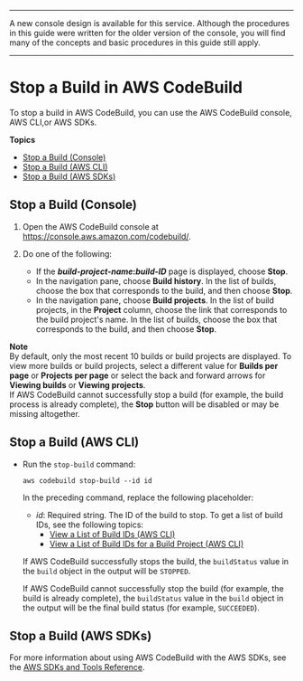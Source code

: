 --------

A new console design is available for this service\. Although the procedures in this guide were written for the older version of the console, you will find many of the concepts and basic procedures in this guide still apply\.

--------

# Stop a Build in AWS CodeBuild<a name="stop-build"></a>

To stop a build in AWS CodeBuild, you can use the AWS CodeBuild console, AWS CLI,or AWS SDKs\.

**Topics**
+ [Stop a Build \(Console\)](#stop-build-console)
+ [Stop a Build \(AWS CLI\)](#stop-build-cli)
+ [Stop a Build \(AWS SDKs\)](#stop-build-sdks)

## Stop a Build \(Console\)<a name="stop-build-console"></a>

1. Open the AWS CodeBuild console at [https://console\.aws\.amazon\.com/codebuild/](https://console.aws.amazon.com/codebuild/)\.

1. Do one of the following:
   + If the ***build\-project\-name*:*build\-ID*** page is displayed, choose **Stop**\.
   + In the navigation pane, choose **Build history**\. In the list of builds, choose the box that corresponds to the build, and then choose **Stop**\.
   + In the navigation pane, choose **Build projects**\. In the list of build projects, in the **Project** column, choose the link that corresponds to the build project's name\. In the list of builds, choose the box that corresponds to the build, and then choose **Stop**\.

**Note**  
By default, only the most recent 10 builds or build projects are displayed\. To view more builds or build projects, select a different value for **Builds per page** or **Projects per page** or select the back and forward arrows for **Viewing builds** or **Viewing projects**\.  
If AWS CodeBuild cannot successfully stop a build \(for example, the build process is already complete\), the **Stop** button will be disabled or may be missing altogether\.

## Stop a Build \(AWS CLI\)<a name="stop-build-cli"></a>
+ Run the `stop-build` command:

  ```
  aws codebuild stop-build --id id
  ```

  In the preceding command, replace the following placeholder:
  + *id*: Required string\. The ID of the build to stop\. To get a list of build IDs, see the following topics:
    + [View a List of Build IDs \(AWS CLI\)](view-build-list.md#view-build-list-cli)
    + [View a List of Build IDs for a Build Project \(AWS CLI\)](view-builds-for-project.md#view-builds-for-project-cli)

  If AWS CodeBuild successfully stops the build, the `buildStatus` value in the `build` object in the output will be `STOPPED`\.

  If AWS CodeBuild cannot successfully stop the build \(for example, the build is already complete\), the `buildStatus` value in the `build` object in the output will be the final build status \(for example, `SUCCEEDED`\)\.

## Stop a Build \(AWS SDKs\)<a name="stop-build-sdks"></a>

For more information about using AWS CodeBuild with the AWS SDKs, see the [AWS SDKs and Tools Reference](sdk-ref.md)\.